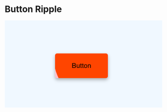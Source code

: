 # Button Ripple

![ButtonRipple](https://github.com/Sarah269/verbose-doodle/blob/main/ButtonRipple/ButtonRipple.png)
